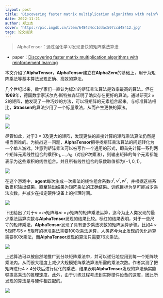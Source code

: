 ```yaml
---
layout: post
title: 'Discovering faster matrix multiplication algorithms with reinforcement learning'
date: 2022-11-21
author: 郑之杰
cover: 'https://pic.imgdb.cn/item/648434cc1ddac507ccd48412.jpg'
tags: 论文阅读
---
```


> AlphaTensor：通过强化学习发现更快的矩阵乘法算法.

- paper：[Discovering faster matrix multiplication algorithms with reinforcement learning](https://www.nature.com/articles/s41586-022-05172-4)

本文介绍了**AlphaTensor**，**AlphaTensor**建立在**AlphaZero**的基础上，用于为矩阵乘法等基本算法发现正确、高效的算法。

几个世纪以来，数学家们一直认为标准的矩阵乘法算法是效率最高的算法。但在**1969**年，德国数学家沃尔克·斯特拉森证明了确实存在更好的算法。通过研究$2\times 2$的矩阵，他发现了一种巧妙的方法，可以将矩阵的元素组合起来。与标准算法相比，**Strassen**的算法少用了一个标量乘法，从而产生更快的算法。

![](https://pic.imgdb.cn/item/648436271ddac507ccd6d86c.jpg)

![](https://pic.imgdb.cn/item/648436451ddac507ccd70302.jpg)

尽管如此，对于$3\times 3$及更大的矩阵，发现更快的直接计算的矩阵乘法算法仍然是相当困难的。为挑战这一问题，**AlphaTensor**把寻找矩阵乘法算法的问题转化为一个单人游戏。注意到矩阵乘法可以被写作一个通用的形式，即首先计算一系列两个矩阵元素线性组合的乘积$h_1,...,h_R$（对应$R$次乘法），则输出矩阵的每个元素都能表示为这些乘积的线性组合。并且所有线性组合的系数取值都为$(-1,0,1)$。

![](https://pic.imgdb.cn/item/64844c271ddac507ccf7cc93.jpg)

在这个游戏中，**agent**每次生成一次乘法的线性组合系数$u^r,v^r,w^r$，并根据这些系数累积输出结果，直至输出结果为矩阵乘法的正确结果。训练目标为尽可能减少乘法次数，并减少在指定硬件设备上的推理时间。

![](https://pic.imgdb.cn/item/64844f2c1ddac507ccfba76f.jpg)

下图给出了对于$n\times m$矩阵与$m\times p$矩阵的矩阵乘法运算，迄今为止人类发现的最少乘法运算次数与**AlphaTensor**发现的结果比较。标红的结果表明，对于一些尺寸的矩阵乘法，**AlphaTensor**发现了具有更少乘法次数的矩阵运算步骤。比如$4\times 5$矩阵与$5\times 5$矩阵的标准乘法需要$100$次乘法运算，人类迄今为止发现的优化运算需要$80$次乘法，而**AlphaTensor**发现的算法只需要$76$次乘法。

![](https://pic.imgdb.cn/item/64844fea1ddac507ccfc8e5f.jpg)

上述算法可以被自然地推广到分块矩阵乘法中，并可以递归地应用到每一个矩阵块乘法内，从而很大程度上减少大规模矩阵乘法算法所需的乘法次数。作者实测了把矩阵进行$4\times 4$分块后进行优化的乘法，结果表明**AlphaTensor**发现的算法确实能够提高乘法的推理速度。此外，由于训练过程考虑到实际硬件设备的速度，因此所发现的算法是与硬件相匹配的。

![](https://pic.imgdb.cn/item/648450ed1ddac507ccfde4b1.jpg)